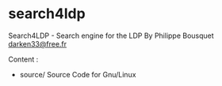 # search4ldp
Search4LDP - Search engine for the LDP
By Philippe Bousquet <darken33@free.fr>

Content :
- source/ Source Code for Gnu/Linux
